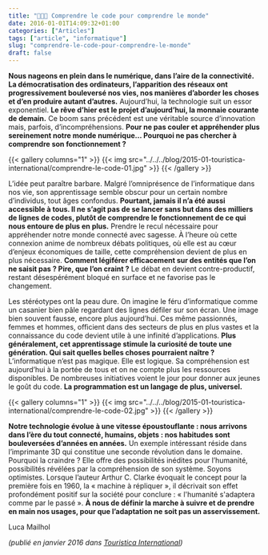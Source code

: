 ```yaml
---
title: "👩🏽‍💻 Comprendre le code pour comprendre le monde"
date: 2016-01-01T14:09:32+01:00
categories: ["Articles"]
tags: ["article", "informatique"]
slug: "comprendre-le-code-pour-comprendre-le-monde"
draft: false
---
```


**Nous nageons en plein dans le numérique, dans l’aire de la connectivité. La démocratisation des ordinateurs, l’apparition des réseaux ont progressivement bouleversé nos vies, nos manières d’aborder les choses et d’en produire autant d’autres.** Aujourd’hui, la technologie suit un essor exponentiel. **Le rêve d’hier est le projet d’aujourd’hui, la monnaie courante de demain.** Ce boom sans précédent est une véritable source d’innovation mais, parfois, d’incompréhensions. **Pour ne pas couler et appréhender plus sereinement notre monde numérique… Pourquoi ne pas chercher à comprendre son fonctionnement ?**

{{< gallery columns="1" >}}
  {{< img src="../../../blog/2015-01-touristica-international/comprendre-le-code-01.jpg" >}}
{{< /gallery >}}

L’idée peut paraître barbare. Malgré l’omniprésence de l’informatique dans nos vie, son apprentissage semble obscur pour un certain nombre d’individus, tout âges confondus. **Pourtant, jamais il n’a été aussi accessible à tous. Il ne s’agit pas de se lancer sans but dans des milliers de lignes de codes, plutôt de comprendre le fonctionnement de ce qui nous entoure de plus en plus.** Prendre le recul nécessaire pour appréhender notre monde connecté avec sagesse. À l’heure où cette connexion anime de nombreux débats politiques, où elle est au cœur d’enjeux économiques de taille, cette compréhension devient de plus en plus nécessaire. **Comment légiférer efficacement sur des entités que l’on ne saisit pas ? Pire, que l’on craint ?** Le débat en devient contre-productif, restant désespérément bloqué en surface et ne favorise pas le changement.

Les stéréotypes ont la peau dure. On imagine le féru d’informatique comme un casanier bien pâle regardant des lignes défiler sur son écran. Une image bien souvent fausse, encore plus aujourd’hui. Ces même passionnés, femmes et hommes, officient dans des secteurs de plus en plus vastes et la connaissance du code devient utile à une infinité d’applications. **Plus généralement, cet apprentissage stimule la curiosité de toute une génération. Qui sait quelles belles choses pourraient naître ?** L’informatique n’est pas magique. Elle est logique. Sa compréhension est aujourd’hui à la portée de tous et on ne compte plus les ressources disponibles. De nombreuses initiatives voient le jour pour donner aux jeunes le goût du code. **La programmation est un langage de plus, universel.**

{{< gallery columns="1" >}}
  {{< img src="../../../blog/2015-01-touristica-international/comprendre-le-code-02.jpg" >}}
{{< /gallery >}}

**Notre technologie évolue à une vitesse époustouflante : nous arrivons dans l’ère du tout connecté, humains, objets : nos habitudes sont bouleversées d’années en années.** Un exemple intéressant réside dans l’imprimante 3D qui constitue une seconde révolution dans le domaine. Pourquoi la craindre ? Elle offre des possibilités inédites pour l’humanité, possibilités révélées par la compréhension de son système. Soyons optimistes. Lorsque l’auteur Arthur C. Clarke évoquait le concept pour la première fois en 1960, la « machine à répliquer », il décrivait son effet profondément positif sur la société pour conclure : « l'humanité s'adaptera comme par le passé ». **À nous de définir la marche à suivre et de prendre en main nos usages, pour que l’adaptation ne soit pas un asservissement.**

Luca Mailhol

*(publié en janvier 2016 dans [Touristica International](https://fr.calameo.com/read/0007226914310a21bcd67))*
